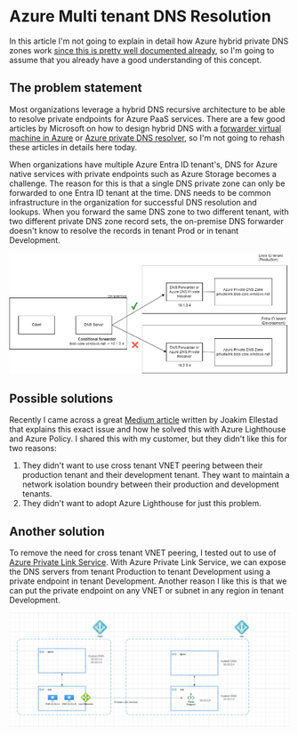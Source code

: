# Azure Multi tenant DNS Resolution

In this article I'm not going to explain in detail how Azure hybrid private DNS zones work [since this is pretty well documented already](https://learn.microsoft.com/en-us/azure/architecture/hybrid/hybrid-dns-infra), so I'm going to assume that you already have a good understanding of this concept. 

## The problem statement
Most organizations leverage a hybrid DNS recursive architecture to be able to resolve private endpoints for Azure PaaS services. There are a few good articles by Microsoft on how to design hybrid DNS with a [forwarder virtual machine in Azure](https://learn.microsoft.com/en-us/azure/architecture/example-scenario/networking/azure-dns-private-resolver#use-a-dns-forwarder-vm) or [Azure private DNS resolver](https://learn.microsoft.com/en-us/azure/architecture/example-scenario/networking/azure-dns-private-resolver#use-dns-private-resolver), so I'm not going to rehash these articles in details here today. 

When organizations have multiple Azure Entra ID tenant's, DNS for Azure native services with private endpoints such as Azure Storage becomes a challenge. The reason for this is that a single DNS private zone can only be forwarded to one Entra ID tenant at the time. DNS needs to be common infrastructure in the organization for successful DNS resolution and lookups. When you forward the same DNS zone to two different tenant, with two different private DNS zone record sets, the on-premise DNS forwarder doesn't know to resolve the records in tenant Prod or in tenant Development. 

![alt text](https://github.com/pimvandenderen/azure-multi-tenant-dns/blob/226d3515259f25f9b44d248b75503906f24e00db/ProblemStatement.png "DNS Multi tenant problem")

## Possible solutions
Recently I came across a great [Medium article](https://medium.com/sparebank1-digital/multi-tenant-and-hybrid-dns-with-azure-private-dns-6ace8a67b6de) written by Joakim Ellestad that explains this exact issue and how he solved this with Azure Lighthouse and Azure Policy. I shared this with my customer, but they didn't like this for two reasons: 
1. They didn't want to use cross tenant VNET peering between their production tenant and their development tenant. They want to maintain a network isolation boundry between their production and development tenants.
2. They didn't want to adopt Azure Lighthouse for just this problem.

## Another solution
To remove the need for cross tenant VNET peering, I tested out to use of [Azure Private Link Service](https://learn.microsoft.com/en-us/azure/private-link/private-link-service-overview). With Azure Private Link Service, we can expose the DNS servers from tenant Production to tenant Development using a private endpoint in tenant Development. Another reason I like this is that we can put the private endpoint on any VNET or subnet in any region in tenant Development. 

![alt text](https://github.com/pimvandenderen/azure-multi-tenant-dns/blob/8bcdffb18306ef3ce175702cede3f3c1f494861f/multitenant-dns-pls.png "DNS Multi Tenant with PLS")









